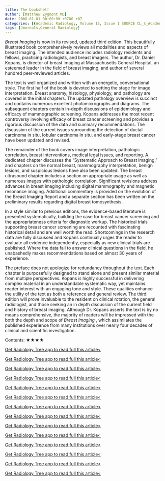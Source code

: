 ```yaml
---
title: The bookshelf
author: [Matthew Zygmont MD]
date: 2008-01-01 00:00:00 +0700 +07
categories: [{Academic Radiology, Volume 15, Issue 1 SOURCE CL_S_AcademicRadiologyVolume15Issue1 1}]
tags: [Journals,General Radiology]
---
```

_Breast Imaging_ is now in its revised, updated third edition. This beautifully illustrated book comprehensively reviews all modalities and aspects of breast imaging. The intended audience includes radiology residents and fellows, practicing radiologists, and breast imagers. The author, Dr. Daniel Kopans, is director of breast imaging at Massachusetts General Hospital, an esteemed leader in the field of breast imaging, and author of several hundred peer-reviewed articles.

The text is well organized and written with an energetic, conversational style. The first half of the book is devoted to setting the stage for image interpretation. Breast anatomy, histology, physiology, and pathology are covered in the initial chapters. The updated pathology overview is succinct and contains numerous excellent photomicrographs and diagrams. The subsequent chapters contain in-depth discussions of epidemiology and efficacy of mammographic screening. Kopans addresses the most recent controversy involving efficacy of breast cancer screening and provides a rigorous discussion of the data and summary recommendations. The discussion of the current issues surrounding the detection of ductal carcinoma in situ, lobular carcinoma in situ, and early-stage breast cancer have been updated and revised.

The remainder of the book covers image interpretation, pathologic correlation, breast interventions, medical legal issues, and reporting. A dedicated chapter discusses the “Systematic Approach to Breast Imaging,” and chapters on the normal breast, mammography interpretation, benign lesions, and suspicious lesions have also been updated. The breast ultrasound chapter includes a section on appropriate usage as well as numerous images with pathologic correlation. Significant revisions address advances in breast imaging including digital mammography and magnetic resonance imaging. Additional commentary is provided on the evolution of the Breast Imaging Report and a separate section has been written on the preliminary results regarding digital breast tomosynthesis.

In a style similar to previous editions, the evidence-based literature is presented systematically, building the case for breast cancer screening and the appropriateness criteria for diagnostic workup. The historical trials supporting breast cancer screening are recounted with fascinating historical detail and are well worth the read. Shortcomings in the research data are fully discussed and Kopans continually urges the reader to evaluate all evidence independently, especially as new clinical trials are published. Where the data fail to answer clinical questions in the field, he unabashedly makes recommendations based on almost 30 years of experience.

The preface does not apologize for redundancy throughout the text. Each chapter is purposefully designed to stand alone and present similar material from multiple perspectives. Kopans is highly successful in delivering complex material in an understandable systematic way, yet maintains reader interest with an engaging tone and style. These qualities enhance the utility of the text as both a reference and general review. The third edition will prove invaluable to the resident on clinical rotation, the general radiologist, and those seeking an in depth discussion of the current field and history of breast imaging. Although Dr. Kopans asserts the text is by no means comprehensive, the majority of readers will be impressed with the both the depth and scope of _Breast Imaging_ , which assimilates the published experience from many institutions over nearly four decades of clinical and scientific investigation.

Contents: ★★★★

[Get Radiology Tree app to read full this article<](https://clinicalpub.com/app)

[Get Radiology Tree app to read full this article<](https://clinicalpub.com/app)

[Get Radiology Tree app to read full this article<](https://clinicalpub.com/app)

[Get Radiology Tree app to read full this article<](https://clinicalpub.com/app)

[Get Radiology Tree app to read full this article<](https://clinicalpub.com/app)

[Get Radiology Tree app to read full this article<](https://clinicalpub.com/app)

[Get Radiology Tree app to read full this article<](https://clinicalpub.com/app)

[Get Radiology Tree app to read full this article<](https://clinicalpub.com/app)

[Get Radiology Tree app to read full this article<](https://clinicalpub.com/app)

[Get Radiology Tree app to read full this article<](https://clinicalpub.com/app)

[Get Radiology Tree app to read full this article<](https://clinicalpub.com/app)

[Get Radiology Tree app to read full this article<](https://clinicalpub.com/app)

[Get Radiology Tree app to read full this article<](https://clinicalpub.com/app)

[Get Radiology Tree app to read full this article<](https://clinicalpub.com/app)